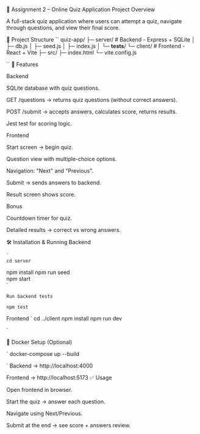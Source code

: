 📝 Assignment 2 – Online Quiz Application
Project Overview

A full-stack quiz application where users can attempt a quiz, navigate through questions, and view their final score.

📂 Project Structure
``
quiz-app/
├─ server/   # Backend - Express + SQLite
│  ├─ db.js
│  ├─ seed.js
│  ├─ index.js
│  └─ __tests__/
└─ client/   # Frontend - React + Vite
   ├─ src/
   ├─ index.html
   └─ vite.config.js

``
🚀 Features

Backend

SQLite database with quiz questions.

GET /questions → returns quiz questions (without correct answers).

POST /submit → accepts answers, calculates score, returns results.

Jest test for scoring logic.

Frontend

Start screen → begin quiz.

Question view with multiple-choice options.

Navigation: "Next" and "Previous".

Submit → sends answers to backend.

Result screen shows score.

Bonus

Countdown timer for quiz.

Detailed results → correct vs wrong answers.

🛠️ Installation & Running
Backend

    `
    cd server
npm install
npm run seed   
npm start      
    `

    Run backend tests

 `
    npm test
`


Frontend
`
cd ../client
npm install
npm run dev  

`

🐳 Docker Setup (Optional)

`
docker-compose up --build

`
Backend → http://localhost:4000

Frontend → http://localhost:5173
✅ Usage

Open frontend in browser.

Start the quiz → answer each question.

Navigate using Next/Previous.

Submit at the end → see score + answers review.